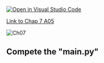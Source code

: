 [![Open in Visual Studio Code](https://classroom.github.com/assets/open-in-vscode-c66648af7eb3fe8bc4f294546bfd86ef473780cde1dea487d3c4ff354943c9ae.svg)](https://classroom.github.com/online_ide?assignment_repo_id=8875497&assignment_repo_type=AssignmentRepo)

[Link to Chap 7 A05](https://docs.google.com/presentation/d/16Lg15We_18LVyquswkjr61CDRxR3O9uaTISKX7v8thc/edit#slide=id.g11964d7f164_0_0)

![Ch07](https://nimbus-screenshots.s3.amazonaws.com/s/e7c80f81a3c895e453a278b50d0fa8a2.png)

## Compete the "main.py"


